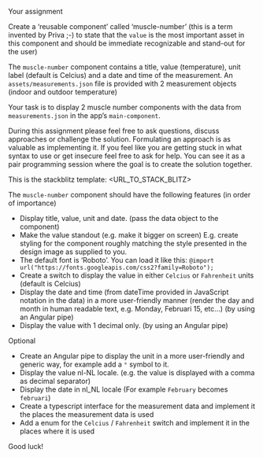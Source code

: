 Your assignment

Create a ‘reusable component’ called ‘muscle-number’ (this is a term invented by Priva ;-) to state that the `value` is the most important asset in this component and should be immediate recognizable and stand-out for the user)

The `muscle-number` component contains a title, value (temperature), unit label (default is Celcius) and a date and time of the measurement. An `assets/measurements.json` file is provided with 2 measurement objects (indoor and outdoor temperature)

Your task is to display 2 muscle number components with the data from `measurements.json` in the app’s `main-component`. 

During this assignment please feel free to ask questions, discuss approaches or challenge the solution. Formulating an approach is as valuable as implementing it. If you feel like you are getting stuck in what syntax to use or get insecure feel free to ask for help. You can see it as a pair programming session where the goal is to create the solution together.

This is the stackblitz template: <URL_TO_STACK_BLITZ>

The `muscle-number` component should have the following features (in order of importance)
- Display title, value, unit and date. (pass the data object to the component)
- Make the value standout (e.g. make it bigger on screen) E.g. create styling for the component roughly matching the style presented in the design image as supplied to you.
- The default font is ‘Roboto’. You can load it like this: `@import url("https://fonts.googleapis.com/css2?family=Roboto");`
- Create a switch to display the value in either `Celcius` or `Fahrenheit` units (default is Celcius)
- Display the date and time (from dateTime provided in JavaScript notation in the data) in a more user-friendly manner (render the day and month in human readable text, e.g. Monday, Februari 15, etc…) (by using an Angular pipe)
- Display the value with 1 decimal only. (by using an Angular pipe)

Optional
- Create an Angular pipe to display the unit in a more user-friendly and generic way, for example add a `°` symbol to it.
- Display the value nl-NL locale. (e.g. the value is displayed with a comma as decimal separator)
- Display the date in nl_NL locale (For example `February` becomes `februari`)
- Create a typescript interface for the measurement data and implement it the places the measurement data is used
- Add a enum for the `Celcius` / `Fahrenheit` switch and implement it in the places where it is used


Good luck!
